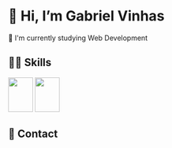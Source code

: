 <h1> 👋 Hi, I’m Gabriel Vinhas </h1> 

📘 I'm currently studying Web Development <br>

<h2>👨‍💻 Skills </h2>

<img height="70px" width="50px" src="https://cdn.jsdelivr.net/gh/devicons/devicon/icons/html5/html5-original-wordmark.svg" /> <img height="70px" width="50px" src="https://cdn.jsdelivr.net/gh/devicons/devicon/icons/css3/css3-original-wordmark.svg" />


<h2> 📱 Contact </h2>

<a href="mailto:gabrielvinhas784@hotmail.com" target="_blank"><img src="https://img.shields.io/badge/Gmail-D14836?style=for-the-badge&logo=gmail&logoColor=white" alt=""></a>
<a href="https://www.linkedin.com/in/gabriel-vinhas-14282922a/" target="_blank"><img src="https://img.shields.io/badge/LinkedIn-0077B5?style=for-the-badge&logo=linkedin&logoColor=white" alt=""></a>
<a href="https://www.instagram.com/gabrielvinhas_" target="_blank"><img src="https://img.shields.io/badge/Instagram-E4405F?style=for-the-badge&logo=instagram&logoColor=white" alt=""></a>
